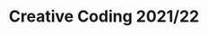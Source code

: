 ---
title: "Creative Coding 2021/22"
academic-year: "2021/22"
channel: "https://t.me/creativecoding21"
github: "https://github.com/drawwithcode"
bg-effect-by: "Anna Gargantini"
studies-manifest: "https://www11.ceda.polimi.it/schedaincarico/schedaincarico/controller/scheda_pubblica/SchedaPublic.do?&evn_default=evento&c_classe=757924&polij_device_category=DESKTOP&__pj0=0&__pj1=4ca2919175e6f54088c59644b0a0a537"
syllabus-text: |
  Creative coding 2021/22, scrivere qualcosa qui
assignments-text: |
  A *text for assignments 2021 page* in a **beautiful** [markdown](https://quire.getty.edu/documentation/fundamentals/).
case-studies-text: |
  A *text for case studies 2021 page* in a **beautiful** [markdown](https://quire.getty.edu/documentation/fundamentals/).
team-projects-text: |
  A *text for team projects 2021 page* in a **beautiful** [markdown](https://quire.getty.edu/documentation/fundamentals/).
---